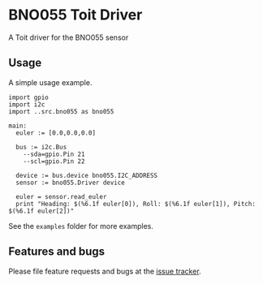# BNO055 Toit Driver

A Toit driver for the BNO055 sensor

## Usage

A simple usage example.

```
import gpio
import i2c
import ..src.bno055 as bno055

main:
  euler := [0.0,0.0,0.0]

  bus := i2c.Bus
    --sda=gpio.Pin 21
    --scl=gpio.Pin 22

  device := bus.device bno055.I2C_ADDRESS
  sensor := bno055.Driver device

  euler = sensor.read_euler
  print "Heading: $(%6.1f euler[0]), Roll: $(%6.1f euler[1]), Pitch: $(%6.1f euler[2])"

```

See the `examples` folder for more examples.

## Features and bugs

Please file feature requests and bugs at the [issue tracker][tracker].

[tracker]: https://github.com/nilwes/bno055/issues
